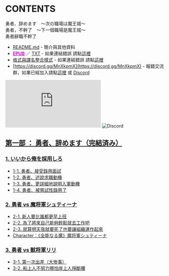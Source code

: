 # CONTENTS

勇者、辞めます　～次の職場は魔王城～  
勇者，不幹了　～下一個職場是魔王城～  
勇者辭職不幹了


- [README.md](README.md) - 簡介與其他資料
- [<span style="color:fuchsia;font-weight:bold;">EPUB</span>](https://gitlab.com/demonovel/epub-txt/blob/master/kakuyomu/%E5%8B%87%E8%80%85%EF%BC%8C%E4%B8%8D%E5%B9%B9%E4%BA%86%E3%80%80%EF%BD%9E%E4%B8%8B%E4%B8%80%E5%80%8B%E8%81%B7%E5%A0%B4%E6%98%AF%E9%AD%94%E7%8E%8B%E5%9F%8E%EF%BD%9E.epub) ／ [TXT](https://gitlab.com/demonovel/epub-txt/blob/master/kakuyomu/out/%E5%8B%87%E8%80%85%EF%BC%8C%E4%B8%8D%E5%B9%B9%E4%BA%86%E3%80%80%EF%BD%9E%E4%B8%8B%E4%B8%80%E5%80%8B%E8%81%B7%E5%A0%B4%E6%98%AF%E9%AD%94%E7%8E%8B%E5%9F%8E%EF%BD%9E.out.txt) - 如果連結錯誤 請點[這裡](https://gitlab.com/demonovel/epub-txt/blob/master/kakuyomu/)
- [格式與譯名整合樣式](https://github.com/bluelovers/node-novel/blob/master/lib/locales/%E5%8B%87%E8%80%85%E3%80%81%E8%BE%9E%E3%82%81%E3%81%BE%E3%81%99%E3%80%80%EF%BD%9E%E6%AC%A1%E3%81%AE%E8%81%B7%E5%A0%B4%E3%81%AF%E9%AD%94%E7%8E%8B%E5%9F%8E%EF%BD%9E.ts) - 如果連結錯誤 請點[這裡](https://github.com/bluelovers/node-novel/blob/master/lib/locales/)
- [https://discord.gg/MnXkpmX](https://discord.gg/MnXkpmX) - 報錯交流群，如果已經加入請點[這裡](https://discordapp.com/channels/467794087769014273/467794088285175809) 或 [Discord](https://discordapp.com/channels/@me)


![導航目錄](https://chart.apis.google.com/chart?cht=qr&chs=150x150&chl=https://gitee.com/bluelovers/novel/tree/master/kakuyomu/勇者、辞めます　～次の職場は魔王城～/導航目錄.md)  ![Discord](https://chart.apis.google.com/chart?cht=qr&chs=150x150&chl=https://discord.gg/MnXkpmX)




## [第一部 ： 勇者、辞めます（完結済み）](00000_%E7%AC%AC%E4%B8%80%E9%83%A8%20%EF%BC%9A%20%E5%8B%87%E8%80%85%E3%80%81%E8%BE%9E%E3%82%81%E3%81%BE%E3%81%99%EF%BC%88%E5%AE%8C%E7%B5%90%E6%B8%88%E3%81%BF%EF%BC%89)


### [1. いいから俺を採用しろ](00000_%E7%AC%AC%E4%B8%80%E9%83%A8%20%EF%BC%9A%20%E5%8B%87%E8%80%85%E3%80%81%E8%BE%9E%E3%82%81%E3%81%BE%E3%81%99%EF%BC%88%E5%AE%8C%E7%B5%90%E6%B8%88%E3%81%BF%EF%BC%89/00000_1.%20%E3%81%84%E3%81%84%E3%81%8B%E3%82%89%E4%BF%BA%E3%82%92%E6%8E%A1%E7%94%A8%E3%81%97%E3%82%8D)

- [1-1. 勇者、接受錄用面試](00000_%E7%AC%AC%E4%B8%80%E9%83%A8%20%EF%BC%9A%20%E5%8B%87%E8%80%85%E3%80%81%E8%BE%9E%E3%82%81%E3%81%BE%E3%81%99%EF%BC%88%E5%AE%8C%E7%B5%90%E6%B8%88%E3%81%BF%EF%BC%89/00000_1.%20%E3%81%84%E3%81%84%E3%81%8B%E3%82%89%E4%BF%BA%E3%82%92%E6%8E%A1%E7%94%A8%E3%81%97%E3%82%8D/00000_1-1.%20%E5%8B%87%E8%80%85%E3%80%81%E6%8E%A5%E5%8F%97%E9%8C%84%E7%94%A8%E9%9D%A2%E8%A9%A6.txt)
- [1-2. 勇者、述說求職動機](00000_%E7%AC%AC%E4%B8%80%E9%83%A8%20%EF%BC%9A%20%E5%8B%87%E8%80%85%E3%80%81%E8%BE%9E%E3%82%81%E3%81%BE%E3%81%99%EF%BC%88%E5%AE%8C%E7%B5%90%E6%B8%88%E3%81%BF%EF%BC%89/00000_1.%20%E3%81%84%E3%81%84%E3%81%8B%E3%82%89%E4%BF%BA%E3%82%92%E6%8E%A1%E7%94%A8%E3%81%97%E3%82%8D/00010_1-2.%20%E5%8B%87%E8%80%85%E3%80%81%E8%BF%B0%E8%AA%AA%E6%B1%82%E8%81%B7%E5%8B%95%E6%A9%9F.txt)
- [1-3. 勇者、更詳細地說明入軍動機](00000_%E7%AC%AC%E4%B8%80%E9%83%A8%20%EF%BC%9A%20%E5%8B%87%E8%80%85%E3%80%81%E8%BE%9E%E3%82%81%E3%81%BE%E3%81%99%EF%BC%88%E5%AE%8C%E7%B5%90%E6%B8%88%E3%81%BF%EF%BC%89/00000_1.%20%E3%81%84%E3%81%84%E3%81%8B%E3%82%89%E4%BF%BA%E3%82%92%E6%8E%A1%E7%94%A8%E3%81%97%E3%82%8D/00020_1-3.%20%E5%8B%87%E8%80%85%E3%80%81%E6%9B%B4%E8%A9%B3%E7%B4%B0%E5%9C%B0%E8%AA%AA%E6%98%8E%E5%85%A5%E8%BB%8D%E5%8B%95%E6%A9%9F.txt)
- [1-4. 勇者、被嘗試性錄用了](00000_%E7%AC%AC%E4%B8%80%E9%83%A8%20%EF%BC%9A%20%E5%8B%87%E8%80%85%E3%80%81%E8%BE%9E%E3%82%81%E3%81%BE%E3%81%99%EF%BC%88%E5%AE%8C%E7%B5%90%E6%B8%88%E3%81%BF%EF%BC%89/00000_1.%20%E3%81%84%E3%81%84%E3%81%8B%E3%82%89%E4%BF%BA%E3%82%92%E6%8E%A1%E7%94%A8%E3%81%97%E3%82%8D/00030_1-4.%20%E5%8B%87%E8%80%85%E3%80%81%E8%A2%AB%E5%98%97%E8%A9%A6%E6%80%A7%E9%8C%84%E7%94%A8%E4%BA%86.txt)

### [2. 勇者 vs 魔将軍シュティーナ](00000_%E7%AC%AC%E4%B8%80%E9%83%A8%20%EF%BC%9A%20%E5%8B%87%E8%80%85%E3%80%81%E8%BE%9E%E3%82%81%E3%81%BE%E3%81%99%EF%BC%88%E5%AE%8C%E7%B5%90%E6%B8%88%E3%81%BF%EF%BC%89/00010_2.%20%E5%8B%87%E8%80%85%20vs%20%E9%AD%94%E5%B0%86%E8%BB%8D%E3%82%B7%E3%83%A5%E3%83%86%E3%82%A3%E3%83%BC%E3%83%8A)

- [2-1. 新人要比誰都更早上班](00000_%E7%AC%AC%E4%B8%80%E9%83%A8%20%EF%BC%9A%20%E5%8B%87%E8%80%85%E3%80%81%E8%BE%9E%E3%82%81%E3%81%BE%E3%81%99%EF%BC%88%E5%AE%8C%E7%B5%90%E6%B8%88%E3%81%BF%EF%BC%89/00010_2.%20%E5%8B%87%E8%80%85%20vs%20%E9%AD%94%E5%B0%86%E8%BB%8D%E3%82%B7%E3%83%A5%E3%83%86%E3%82%A3%E3%83%BC%E3%83%8A/00000_2-1.%20%E6%96%B0%E4%BA%BA%E8%A6%81%E6%AF%94%E8%AA%B0%E9%83%BD%E6%9B%B4%E6%97%A9%E4%B8%8A%E7%8F%AD.txt)
- [2-2. 為了將來自己能夠輕鬆就去工作吧](00000_%E7%AC%AC%E4%B8%80%E9%83%A8%20%EF%BC%9A%20%E5%8B%87%E8%80%85%E3%80%81%E8%BE%9E%E3%82%81%E3%81%BE%E3%81%99%EF%BC%88%E5%AE%8C%E7%B5%90%E6%B8%88%E3%81%BF%EF%BC%89/00010_2.%20%E5%8B%87%E8%80%85%20vs%20%E9%AD%94%E5%B0%86%E8%BB%8D%E3%82%B7%E3%83%A5%E3%83%86%E3%82%A3%E3%83%BC%E3%83%8A/00010_2-2.%20%E7%82%BA%E4%BA%86%E5%B0%87%E4%BE%86%E8%87%AA%E5%B7%B1%E8%83%BD%E5%A4%A0%E8%BC%95%E9%AC%86%E5%B0%B1%E5%8E%BB%E5%B7%A5%E4%BD%9C%E5%90%A7.txt)
- [2-3. 就算明天我就要死了也要讓組織運作起來](00000_%E7%AC%AC%E4%B8%80%E9%83%A8%20%EF%BC%9A%20%E5%8B%87%E8%80%85%E3%80%81%E8%BE%9E%E3%82%81%E3%81%BE%E3%81%99%EF%BC%88%E5%AE%8C%E7%B5%90%E6%B8%88%E3%81%BF%EF%BC%89/00010_2.%20%E5%8B%87%E8%80%85%20vs%20%E9%AD%94%E5%B0%86%E8%BB%8D%E3%82%B7%E3%83%A5%E3%83%86%E3%82%A3%E3%83%BC%E3%83%8A/00020_2-3.%20%E5%B0%B1%E7%AE%97%E6%98%8E%E5%A4%A9%E6%88%91%E5%B0%B1%E8%A6%81%E6%AD%BB%E4%BA%86%E4%B9%9F%E8%A6%81%E8%AE%93%E7%B5%84%E7%B9%94%E9%81%8B%E4%BD%9C%E8%B5%B7%E4%BE%86.txt)
- [Character：《全能なる魔》魔将軍シュティーナ](00000_%E7%AC%AC%E4%B8%80%E9%83%A8%20%EF%BC%9A%20%E5%8B%87%E8%80%85%E3%80%81%E8%BE%9E%E3%82%81%E3%81%BE%E3%81%99%EF%BC%88%E5%AE%8C%E7%B5%90%E6%B8%88%E3%81%BF%EF%BC%89/00010_2.%20%E5%8B%87%E8%80%85%20vs%20%E9%AD%94%E5%B0%86%E8%BB%8D%E3%82%B7%E3%83%A5%E3%83%86%E3%82%A3%E3%83%BC%E3%83%8A/00030_Character%EF%BC%9A%E3%80%8A%E5%85%A8%E8%83%BD%E3%81%AA%E3%82%8B%E9%AD%94%E3%80%8B%E9%AD%94%E5%B0%86%E8%BB%8D%E3%82%B7%E3%83%A5%E3%83%86%E3%82%A3%E3%83%BC%E3%83%8A.txt)

### [3. 勇者 vs 獣将軍リリ](00000_%E7%AC%AC%E4%B8%80%E9%83%A8%20%EF%BC%9A%20%E5%8B%87%E8%80%85%E3%80%81%E8%BE%9E%E3%82%81%E3%81%BE%E3%81%99%EF%BC%88%E5%AE%8C%E7%B5%90%E6%B8%88%E3%81%BF%EF%BC%89/00020_3.%20%E5%8B%87%E8%80%85%20vs%20%E7%8D%A3%E5%B0%86%E8%BB%8D%E3%83%AA%E3%83%AA)

- [3-1. 第一次出差（大惨事）](00000_%E7%AC%AC%E4%B8%80%E9%83%A8%20%EF%BC%9A%20%E5%8B%87%E8%80%85%E3%80%81%E8%BE%9E%E3%82%81%E3%81%BE%E3%81%99%EF%BC%88%E5%AE%8C%E7%B5%90%E6%B8%88%E3%81%BF%EF%BC%89/00020_3.%20%E5%8B%87%E8%80%85%20vs%20%E7%8D%A3%E5%B0%86%E8%BB%8D%E3%83%AA%E3%83%AA/00000_3-1.%20%E7%AC%AC%E4%B8%80%E6%AC%A1%E5%87%BA%E5%B7%AE%EF%BC%88%E5%A4%A7%E6%83%A8%E4%BA%8B%EF%BC%89.txt)
- [3-2. 船上人不努力哪怕岸上人掙斷腰](00000_%E7%AC%AC%E4%B8%80%E9%83%A8%20%EF%BC%9A%20%E5%8B%87%E8%80%85%E3%80%81%E8%BE%9E%E3%82%81%E3%81%BE%E3%81%99%EF%BC%88%E5%AE%8C%E7%B5%90%E6%B8%88%E3%81%BF%EF%BC%89/00020_3.%20%E5%8B%87%E8%80%85%20vs%20%E7%8D%A3%E5%B0%86%E8%BB%8D%E3%83%AA%E3%83%AA/00010_3-2.%20%E8%88%B9%E4%B8%8A%E4%BA%BA%E4%B8%8D%E5%8A%AA%E5%8A%9B%E5%93%AA%E6%80%95%E5%B2%B8%E4%B8%8A%E4%BA%BA%E6%8E%99%E6%96%B7%E8%85%B0.txt)

